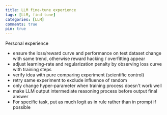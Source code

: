 ```yaml
---
title: LLM fine-tune experience
tags: [LLM, find-tune]
categories: [LLM]
comments: true
pin: true
---
```


Personal experience
- ensure the loss/reward curve and performance on test dataset change with same trend, otherwise reward hacking / overfitting appear
- adjust learning-rate and regularization penalty by observing loss curve with training steps
- verify idea with pure comparing experiment (scientific control)
- retry same experiment to exclude influence of random
- only change hyper-parameter when training process doesn't work well
- make LLM output intermediate reasoning process before output final answer
- For specific task, put as much logit as in rule rather than in prompt if possible

